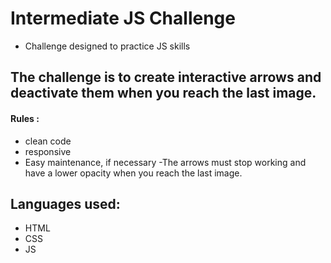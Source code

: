 # Intermediate JS Challenge

- Challenge designed to practice JS skills

## The challenge is to create interactive arrows and deactivate them when you reach the last image.

#### Rules :

- clean code
- responsive
- Easy maintenance, if necessary
-The arrows must stop working and have a lower opacity when you reach the last image.

## Languages used:

- HTML
- CSS
- JS
